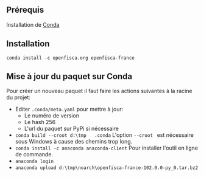 ## Prérequis

Installation de [Conda](https://www.anaconda.com/products/individual)

## Installation

`conda install -c openfisca.org openfisca-france`

## Mise à jour du paquet sur Conda

Pour créer un nouveau paquet il faut faire les actions suivantes à la racine du projet:

- Editer `.conda/meta.yaml` pour mettre à jour:
    - Le numéro de version
    - Le hash 256
    - L'url du paquet sur PyPi si nécessaire
- `conda build --croot d:\tmp   .conda` L'option `--croot ` est nécessaire sous Windows à cause des chemins trop long.
- `conda install -c anaconda anaconda-client` Pour installer l'outil en ligne de commande.
- `anaconda login`
- `anaconda upload d:\tmp\noarch\openfisca-france-102.0.0-py_0.tar.bz2`
